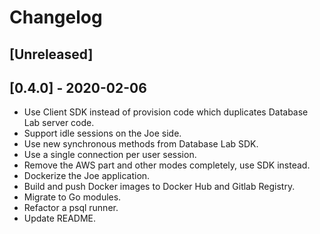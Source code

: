 # Changelog

## [Unreleased]

## [0.4.0] - 2020-02-06

- Use Client SDK instead of provision code which duplicates Database Lab server code.
- Support idle sessions on the Joe side.
- Use new synchronous methods from Database Lab SDK.
- Use a single connection per user session.
- Remove the AWS part and other modes completely, use SDK instead.
- Dockerize the Joe application.
- Build and push Docker images to Docker Hub and Gitlab Registry.
- Migrate to Go modules.
- Refactor a psql runner.
- Update README.

